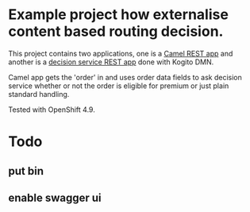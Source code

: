 # Example project how externalise content based routing decision.

This project contains two applications, one is a [Camel REST app](./camel-cbr) and another 
is a [decision service REST app](./dmn-cbr) done with Kogito DMN. 

Camel app gets the 'order' in and uses order data fields to ask decision service whether or not the order is eligible for premium or just plain standard handling. 

Tested with OpenShift 4.9.

# Todo
## put bin 
## enable swagger ui
